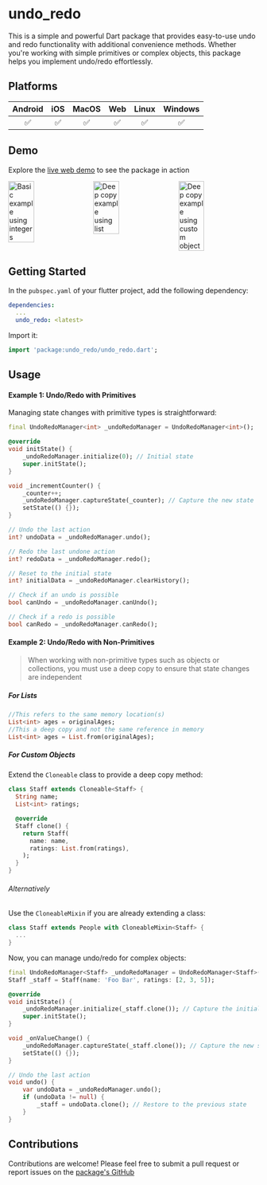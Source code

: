 # undo_redo

This is a simple and powerful Dart package that provides easy-to-use undo and redo functionality with additional convenience methods. Whether you're working with simple primitives or complex objects, this package helps you implement undo/redo effortlessly.

## Platforms

| Android | iOS | MacOS | Web | Linux | Windows |
| :-----: | :-: | :---: | :-: | :---: | :-----: |
|   ✅    | ✅  |  ✅   | ✅  |  ✅   |   ✅    |

## Demo

Explore the [live web demo](https://undo-redo.dijinx.com) to see the package in action

<div style="display: flex; justify-content: space-between;">
    <img src="https://media.giphy.com/media/iW9U8xDb8SMFEreLxv/giphy.gif" alt="Basic example using integers" style="width: 32%;"/>
    <img src="https://media.giphy.com/media/DVkeKmZS8riMYb8EPb/giphy.gif" alt="Deep copy example using list" style="width: 32%;"/>
    <img src="https://media.giphy.com/media/tnXGfJze1OpGJxiBjk/giphy.gif" alt="Deep copy example using custom object" style="width: 32%;"/>
</div>

## Getting Started

In the `pubspec.yaml` of your flutter project, add the following dependency:

```yaml
dependencies:
  ...
  undo_redo: <latest>
```

Import it:

```dart
import 'package:undo_redo/undo_redo.dart';
```

## Usage

#### Example 1: Undo/Redo with Primitives
Managing state changes with primitive types is straightforward:

```dart
final UndoRedoManager<int> _undoRedoManager = UndoRedoManager<int>();

@override
void initState() {
    _undoRedoManager.initialize(0); // Initial state
    super.initState();
}

void _incrementCounter() {
    _counter++;
    _undoRedoManager.captureState(_counter); // Capture the new state
    setState(() {});
}

// Undo the last action
int? undoData = _undoRedoManager.undo();

// Redo the last undone action
int? redoData = _undoRedoManager.redo();

// Reset to the initial state
int? initialData = _undoRedoManager.clearHistory();

// Check if an undo is possible
bool canUndo = _undoRedoManager.canUndo();

// Check if a redo is possible
bool canRedo = _undoRedoManager.canRedo();
```

#### Example 2: Undo/Redo with Non-Primitives

> When working with non-primitive types such as objects or collections, you must use a deep copy to ensure that state changes are independent

##### For Lists

```dart
//This refers to the same memory location(s)
List<int> ages = originalAges; 
//This a deep copy and not the same reference in memory
List<int> ages = List.from(originalAges); 
```
##### For Custom Objects
Extend the `Cloneable` class to provide a deep copy method:

```dart
class Staff extends Cloneable<Staff> {
  String name;
  List<int> ratings;

  @override
  Staff clone() {
    return Staff(
      name: name,
      ratings: List.from(ratings),
    );
  }
}
```

###### Alternatively
Use the `CloneableMixin` if you are already extending a class:

```dart
class Staff extends People with CloneableMixin<Staff> {
  ...
}
```

Now, you can manage undo/redo for complex objects:

```dart
final UndoRedoManager<Staff> _undoRedoManager = UndoRedoManager<Staff>();
Staff _staff = Staff(name: 'Foo Bar', ratings: [2, 3, 5]);

@override
void initState() {
    _undoRedoManager.initialize(_staff.clone()); // Capture the initial state
    super.initState();
}

void _onValueChange() {
    _undoRedoManager.captureState(_staff.clone()); // Capture the new state
    setState(() {});
}

// Undo the last action
void undo() {
    var undoData = _undoRedoManager.undo();
    if (undoData != null) {
        _staff = undoData.clone(); // Restore to the previous state
    }
}
```
## Contributions

Contributions are welcome! Please feel free to submit a pull request or report issues on the [package's GitHub](https://github.com/Moasfar-Javed/undo_redo)